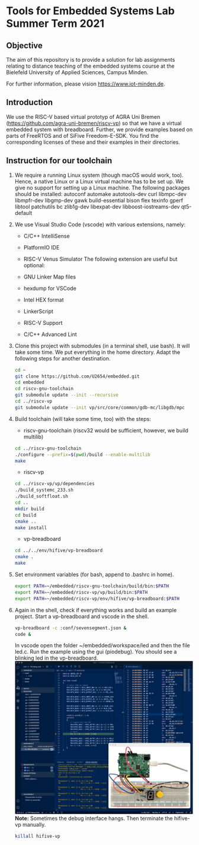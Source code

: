 # Tools for Embedded Systems Lab Summer Term 2021

## Objective
The aim of this repository is to provide a solution for lab assignments relating to distance teaching of the embedded systems course at the Bielefeld University of Applied Sciences, Campus Minden.

For further information, please vision https://www.iot-minden.de. 

## Introduction

We use the RISC-V based virtual prototyp of AGRA Uni Bremen (https://github.com/agra-uni-bremen/riscv-vp) so that we have a virtual embedded system with breadboard. Further, we provide examples based on parts of FreeRTOS and of SiFive Freedom-E-SDK. You find the corresponding licenses of these and their examples in their directories. 

## Instruction for our toolchain
1. We require a running Linux system (though macOS would work, too). Hence, a native Linux or a Linux virtual machine has to be set up. We give no support for setting up a Linux machine. The following packages should be installed: autoconf automake autotools-dev curl libmpc-dev libmpfr-dev libgmp-dev gawk build-essential bison flex texinfo gperf libtool patchutils bc zlib1g-dev libexpat-dev libboost-iostreams-dev qt5-default

2. We use Visual Studio Code (vscode) with various extensions, namely: 

	- C/C++ IntelliSense
	- PlatformIO IDE
	- RISC-V Venus Simulator
	The following extension are useful but optional:

	 - GNU Linker Map files
	  - hexdump for VSCode
	- Intel HEX format
	- LinkerScript
	- RISC-V Support
	- C/C++ Advanced Lint

3. Clone this project with submodules (in a terminal shell, use bash). It will take some time. We put everything in the home directory. Adapt the following steps for another destination. 
	```bash
	cd ~
	git clone https://github.com/U2654/embedded.git
	cd embedded
	cd riscv-gnu-toolchain
	git submodule update --init --recursive
	cd ../riscv-vp
	git submodule update --init vp/src/core/common/gdb-mc/libgdb/mpc
	```

4. Build toolchain (will take some time, too) with the steps:
	- riscv-gnu-toolchain (riscv32 would be sufficient, however, we build multilib)
	```bash
	cd ../riscv-gnu-toolchain
	./configure --prefix=$(pwd)/build --enable-multilib
	make
	```
	- riscv-vp
	```bash
	cd ../riscv-vp/vp/dependencies
	./build_systemc_233.sh
	./build_softfloat.sh
	cd ..
	mkdir build
	cd build
	cmake ..
	make install
	```
	- vp-breadboard
	```bash
	cd ../../env/hifive/vp-breadboard
	cmake .
	make
	```

5. Set environment variables (for bash, append to .bashrc in home).
	```bash
	export PATH=~/embedded/riscv-gnu-toolchain/build/bin:$PATH
	export PATH=~/embedded/riscv-vp/vp/build/bin:$PATH
	export PATH=~/embedded/riscv-vp/env/hifive/vp-breadboard:$PATH
	```

6. Again in the shell, check if everything works and build an example project. Start a vp-breadboard and vscode in the shell.
	```bash
	vp-breadboard -c :conf/sevensegment.json &
	code &
	```
	In vscode open the folder \~/embedded/workspace/led and then the file led.c. Run the example using the gui (piodebug). You should see a blinking led in the vp-breadboard. 
	![Screenshot](screenshot.png)
	**Note:** Sometimes the debug interface hangs. Then terminate the hifive-vp manually.
	```bash
	killall hifive-vp
	```

